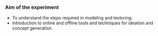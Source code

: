 ### Aim of the experiment

- To understand the steps required in modeling and texturing.
- Introduction to online and offline tools and techniques for ideation and concept generation. 
